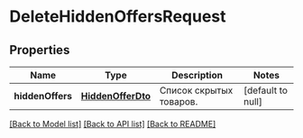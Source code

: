 # DeleteHiddenOffersRequest

## Properties
Name | Type | Description | Notes
------------ | ------------- | ------------- | -------------
**hiddenOffers** | [**HiddenOfferDto**](HiddenOfferDTO.md) | Список скрытых товаров.  | [default to null]

[[Back to Model list]](../README.md#documentation-for-models) [[Back to API list]](../README.md#documentation-for-api-endpoints) [[Back to README]](../README.md)


